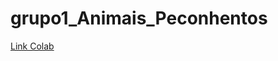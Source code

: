# grupo1_Animais_Peconhentos
[Link Colab](https://colab.research.google.com/drive/17JkSNRBqac82jt8hZORO2I1_bIYgf890?usp=sharing)
